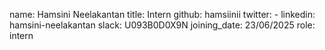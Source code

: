 name: Hamsini Neelakantan
title: Intern
github: hamsiinii
twitter: -
linkedin: hamsini-neelakantan
slack: U093B0D0X9N
joining_date: 23/06/2025
role: intern 


